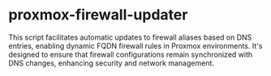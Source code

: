 # proxmox-firewall-updater
This script facilitates automatic updates to firewall aliases based on DNS entries, enabling dynamic FQDN firewall rules in Proxmox environments. It's designed to ensure that firewall configurations remain synchronized with DNS changes, enhancing security and network management.
